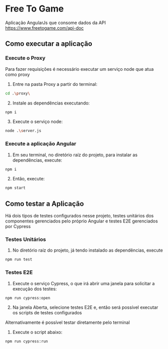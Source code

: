 # Free To Game

Aplicação AngularJs que consome dados da API https://www.freetogame.com/api-doc

## Como executar a aplicação
### Execute o Proxy
Para fazer requisições é necessário executar um serviço node que atua como proxy
1. Entre na pasta Proxy a partir do terminal:
  ```bash
  cd .\proxy\
  ```
2. Instale as dependências executando:
  ```bash
  npm i
  ```
3. Execute o serviço node:
  ```bash
  node .\server.js
  ```
### Execute a aplicação Angular
1. Em seu terminal, no diretório raíz do projeto, para instalar as dependências, execute:
```bash
npm i
```

2. Então, execute:
```bash
npm start
```

## Como testar a Aplicação

Há dois tipos de testes configurados nesse projeto, testes unitários dos componentes gerenciados pelo próprio Angular e testes E2E gerenciados por Cypress

### Testes Unitários
1. No diretório raíz do projeto, já tendo instalado as dependências, execute

```bash
npm run test
```

### Testes E2E
1. Execute o serviço Cypress, o que irá abrir uma janela para solicitar a execução dos testes:
```bash
npm run cypress:open
```
2. Na janela Aberta, selecione testes E2E e, então será possível executar os scripts de testes configurados

Alternativamente é possível testar diretamente pelo terminal
1. Execute o script abaixo:
```bash
npm run cypress:run
```
